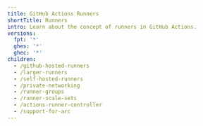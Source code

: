 ```yaml
---
title: GitHub Actions Runners
shortTitle: Runners
intro: Learn about the concept of runners in GitHub Actions.
versions:
  fpt: '*'
  ghes: '*'
  ghec: '*'
children:
  - /github-hosted-runners
  - /larger-runners
  - /self-hosted-runners
  - /private-networking
  - /runner-groups
  - /runner-scale-sets
  - /actions-runner-controller
  - /support-for-arc
---
```


